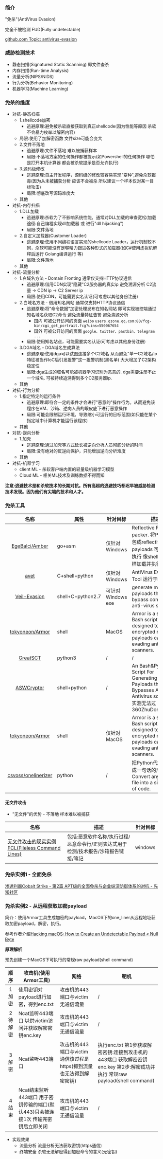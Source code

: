 ### 简介

"免杀"(AntiVirus Evasion)

完全不被检测 FUD(Fully undetectable)

[github.com Topic: antivirus-evasion](https://github.com/topics/antivirus-evasion)

### 威胁检测技术

* 静态扫描(Signatured Static Scanning) 即文件查杀
* 内存扫描(Run-time Analysis)
* 流量分析(NIPS/NIDS)
* 行为分析(Behavior Monitoring)
* 机器学习(Machine Learning)

### 免杀的维度

* 对抗-静态扫描
  * 1.shellcode加密
    * 逃避原理:避免被杀软直接获取到真正shellcode(因为性能等原因 杀软不会暴力枚举以解密内容)
  * 局限:使用了加解密函数 文件size可能会变大
  * 2.文件不落地
    * 逃避原理:文件不落地 难以被捕获样本
    * 局限:不落地方案的任何操作都被提示(如Powershell的任何操作 哪怕是打开本机计算器 都会被杀软提示是否允许执行)
  * 3.源码级修改
    * 逃避原理:自主开发程序，源码级的修改较容易实现"变种",避免杀软报毒(因为从未被捕获分析 应该不会被杀 所以建议一个样本仅对某一目标攻击)
    * 局限:彻底改写源码难度大
  * 其他
* 对抗-内存扫描
  * 1.DLL加载
    * 逃避原理:杀软为了不影响系统性能，通常对DLL加载的审查宽松(加载途径:自己编程实现dll加载器 或 进行"dll hijacking")
    * 局限:文件落地
  * 2.自定义加载器(Customer Loader)
    * 逃避原理:使用不同编程语言实现的shellcode Loader，运行机制较不同，杀软可能没有足够精力跟进各种形式的加载器(如C#使用虚拟机解释后运行 Golang编译运行 等)
    * 局限:文件落地
  * 其他
* 对抗-流量分析
  * 1.白域名方法 - Domain Fronting 通常仅支持HTTP协议通信
    * 逃避原理:借用CDN实现"隐藏"C2服务器的真实ip 避免溯源分析  C2流量 -> CDN ip -> C2 Server ip
    * 局限:使用CDN，可能需要实名认证(可考虑以其他身份注册)
  * 2.白域名方法 - 借用知名网站 通常仅支持HTTP协议通信
    * 逃避原理:将"命令数据"加密处理发布在知名网站 即可实现被控端通过知名域名获取C2命令 避免流量特征告警 避免溯源分析
      * 国内 可被公开访问的页面 `weibo` `users.qzone.qq.com:80/fcg-bin/cgi_get_portrait.fcg?uins=550067654`
      * 国外 可被公开访问的页面 `google、twitter、pastbin、telegram ...`
   	* 局限:使用知名站点，可能需要实名认证(可考虑以其他身份注册)
  * 3.DGA域名 - DGA域名生成算法
    * 逃避原理:使用dga可以试图连接多个C2域名 从而避免"单一C2域名/ip特征被当作IoC后引发报警"这一报警机制(黑名单) 大大增加了C2架构稳定性
    * 局限:dga生成的域名可能被机器学习识别为恶意的.  dga需要注册不止一个域名. 可被持续追溯得到多个C2服务器ip.
  * 其他
* 对抗-行为分析
  * 1.指定特定的运行条件
    * 逃避原理:即符合一定的条件才会进行"恶意的"操作行为。从而避免该程序在VM、沙箱、逆向人员的眼皮底下进行恶意操作
    * 局限:可能会限制运行环境，导致缩小可运行的目标范围(如只能在某个指定域中计算机才能运行该程序)
  * 其他
* 对抗-逆向分析
  * 1.加壳
    * 逃避原理:通过加壳等方式延长被逆向分析人员彻底分析的时间
    * 局限:没有绝对的反逆向保护，只能增加逆向分析难度
  * 其他
* 对抗-机器学习
  * client ML - 杀软客户端内置的轻量级机器学习模型
  * Cloud ML - 相关ML技术及训练数据不得而知

**注意:逃避技术是和杀软技术的长期对抗。所有高超的逃避技巧都迟早被威胁检测技术发现。因为他们有尖端的技术和人才。**

### 免杀工具

|名称|属性|针对目标|描述|
|:-------------:|--|---|----|
|[EgeBalci/Amber](https://github.com/EgeBalci/Amber)|go+asm|仅针对 Windows| Reflective PE packer. 将PE文件打包成reflective payloads 可以无文件执行 像shellcode一样加载并执行自身|
|[avet](https://github.com/govolution/avet)|C+shell+python|仅针对Windows| AntiVirus Evasion Tool 运行于kali2|
|[Veil-Evasion](https://github.com/Veil-Framework/Veil-Evasion)|shell+C+python2.7|可针对Windows exe| generate metasploit payloads that bypass common anti-virus solutions|
|[tokyoneon/Armor](https://github.com/tokyoneon/Armor)|shell|MacOS|Armor is a simple Bash script designed to create encrypted macOS payloads capable of evading antivirus scanners.|
|[GreatSCT](https://github.com/GreatSCT/GreatSCT)|python3|/|/|
|[ASWCrypter](https://github.com/AbedAlqaderSwedan1/ASWCrypter)|shell+python|/|An Bash&Python Script For Generating Payloads that Bypasses All Antivirus so far FUD.实测无法过360ZhuDongFangyu|
|[tokyoneon/Armor](https://github.com/tokyoneon/Armor)|shell|仅针对MacOS|Armor is a simple Bash script designed to create encrypted macOS payloads capable of evading antivirus scanners.|
|[csvoss/onelinerizer](https://github.com/csvoss/onelinerizer)|python|/|把Python代码给编译成一句话的形式工具 Convert any Python file into a single line of code.|


#### 无文件攻击

* "无文件"的优势 - 不落地 样本难以被捕获

|名称|描述|针对目标|
|--|--|-----|
|[无文件攻击的现实实例FCL(Fileless Command Lines)](https://github.com/chenerlich/FCL)|包括:恶意软件名称/执行过程/恶意命令行/正则表达式用于检测/技术报告/沙箱报告链接/笔记|windows|


### 免杀实例1 - 全面免杀

[渗透利器Cobalt Strike - 第2篇 APT级的全面免杀与企业纵深防御体系的对抗 - 先知社区](https://xz.aliyun.com/t/4191)

### 免杀实例2 - 从远程获取加密payload

简介：使用Armor工具生成加密的payload，MacOS下的one_liner从远程地址获取加密payload，解密，执行。

参考作者介绍[Hacking macOS: How to Create an Undetectable Payload « Null Byte](https://null-byte.wonderhowto.com/how-to/hacking-macos-create-undetectable-payload-0189715/)

**原理解析**

预先创建一个MacOS下可执行的常规raw payload(shell command)

|顺序|攻击机(使用Armor工具)|网络|靶机|
|:-------------:|--|--|-----|
|1加密|使用密钥对payload进行加密，得到enc.txt|攻击机的443端口与victim无通信流量|/|
|2待解密|Ncat监听443端口 以供victim访问并获取解密密钥enc.key|攻击机的443端口与victim无通信流量|/|
|3解密|Ncat监听443端口|攻击机的443端口与victim通信该过程是https(抓到流量也无法得到解密密钥)|执行enc.txt 第1步获取解密密钥:连接到攻击机的443端口 获取解密密钥enc.key 第2步:解密成功并执行 常规raw payload(shell command)|
|4结束|Ncat结束监听443端口 用于密钥传输的端口(默认443)只会被连接1次 传输完密钥后立即关闭|攻击机的443端口与victim无通信流量|/|


* 实现效果
  * 流量分析 流量分析无法获取密钥(https通信)
  * 终端安全 杀软无法解密得到加密命令的含义(无密钥)
